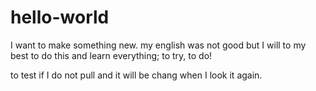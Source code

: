 # hello-world

I want to make something new. my english was not good but I will to my best to do this and learn everything;
to try, to do!

to test if I do not pull and it will be chang when I look it again.

